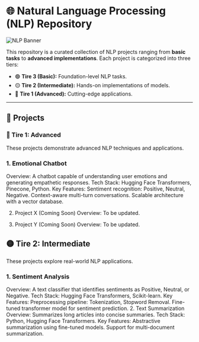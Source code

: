 # 🌐 Natural Language Processing (NLP) Repository  

![NLP Banner](https://media4.giphy.com/media/v1.Y2lkPTc5MGI3NjExeWt2cjF0ZXVvdTN3NzBta212NWpvemJrZmw2am01djN5OWN6MWcxaSZlcD12MV9pbnRlcm5hbF9naWZfYnlfaWQmY3Q9Zw/iVDo6InQKyW8o/giphy.webp)  

This repository is a curated collection of NLP projects ranging from **basic tasks** to **advanced implementations**. Each project is categorized into three tiers:  

- 🟢 **Tire 3 (Basic):** Foundation-level NLP tasks.  
- 🟡 **Tire 2 (Intermediate):** Hands-on implementations of models.  
- 🔴 **Tire 1 (Advanced):** Cutting-edge applications.

---



## 🌟 Projects
### 🔴 Tire 1: Advanced
These projects demonstrate advanced NLP techniques and applications.

### 1. Emotional Chatbot

Overview: A chatbot capable of understanding user emotions and generating empathetic responses.
Tech Stack: Hugging Face Transformers, Pinecone, Python.
Key Features:
Sentiment recognition: Positive, Neutral, Negative.
Context-aware multi-turn conversations.
Scalable architecture with a vector database.

2. Project X (Coming Soon)
Overview: To be updated.

4. Project Y (Coming Soon)
Overview: To be updated.

## 🟡 Tire 2: Intermediate
These projects explore real-world NLP applications.

### 1. Sentiment Analysis

Overview: A text classifier that identifies sentiments as Positive, Neutral, or Negative.
Tech Stack: Hugging Face Transformers, Scikit-learn.
Key Features:
Preprocessing pipeline: Tokenization, Stopword Removal.
Fine-tuned transformer model for sentiment prediction.
2. Text Summarization
Overview: Summarizes long articles into concise summaries.
Tech Stack: Python, Hugging Face Transformers.
Key Features:
Abstractive summarization using fine-tuned models.
Support for multi-document summarization.

